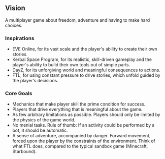 ## Vision

A multiplayer game about freedom, adventure and having to make hard choices.


### Inspirations

* EVE Online, for its vast scale and the player's ability to create their own
  stories.
* Kerbal Space Program, for its realistic, skill-driven gameplay and the
  player's ability to build their own tools out of simple parts.
* DayZ, for its unforgiving world and meaningful consequences to actions.
* FTL, for using constant pressure to drive stories, which unfold guided by the
  player's decisions.


### Core Goals

* Mechanics that make player skill the prime condition for success.
* Players that drive everything that is meaningful about the game.
* As few arbitrary limitations as possible. Players should only be limited by
  the physics of the game world.
* No menial tasks. Rule of thumb: If an activity could be performed by a bot,
  it should be automatic.
* A sense of adventure, accompanied by danger. Forward movement, forced upon the
  player by the constraints of the environment. Think of what FTL does, compared
  to the typical sandbox game (Minecraft, Starbound).
